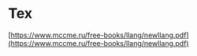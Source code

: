 # Tex

[https://www.mccme.ru/free-books/llang/newllang.pdf](https://www.mccme.ru/free-books/llang/newllang.pdf)
